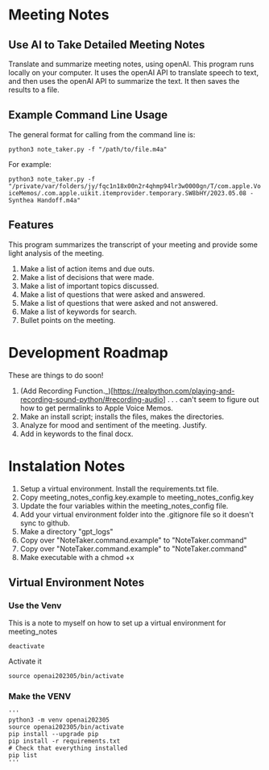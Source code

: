 # Meeting Notes
## Use AI to Take Detailed Meeting Notes
Translate and summarize meeting notes, using openAI.  This program runs locally on your computer.  It uses the openAI API to translate speech to text, and then uses the openAI API to summarize the text.  It then saves the results to a file.

## Example Command Line Usage

The general format for calling from the command line is:

`python3 note_taker.py -f "/path/to/file.m4a"`

For example:

`python3 note_taker.py -f "/private/var/folders/jy/fqc1n18x00n2r4qhmp94lr3w0000gn/T/com.apple.VoiceMemos/.com.apple.uikit.itemprovider.temporary.SW8bHY/2023.05.08 - Synthea Handoff.m4a"`

## Features

This program summarizes the transcript of your meeting and provide some light analysis of the meeting.

1. Make a list of action items and due outs.
2. Make a list of decisions that were made.
3. Make a list of important topics discussed.
4. Make a list of questions that were asked and answered.
5. Make a list of questions that were asked and not answered.
6. Make a list of keywords for search.
7. Bullet points on the meeting.  

# Development Roadmap
These are things to do soon!
1. (Add Recording Function._)[https://realpython.com/playing-and-recording-sound-python/#recording-audio] . . . can't seem to figure out how to get permalinks to Apple Voice Memos.
1. Make an install script; installs the files, makes the directories.
5. Analyze for mood and sentiment of the meeting.  Justify.
7. Add in keywords to the final docx.

# Instalation Notes

1. Setup a virtual environment.  Install the requirements.txt file.
2. Copy meeting_notes_config.key.example to meeting_notes_config.key
2. Update the four variables within the meeting_notes_config file.
3. Add your virtual environment folder into the .gitignore file so it doesn't sync to github.
4. Make a directory "gpt_logs"
5. Copy over "NoteTaker.command.example" to "NoteTaker.command"
6. Copy over "NoteTaker.command.example" to "NoteTaker.command"
7. Make executable with a chmod +x 

## Virtual Environment Notes

### Use the Venv
This is a note to myself on how to set up a virtual environment for meeting_notes
```
deactivate
```
Activate it
```
source openai202305/bin/activate
```

### Make the VENV

    '''    
    python3 -m venv openai202305
    source openai202305/bin/activate
    pip install --upgrade pip 
    pip install -r requirements.txt
    # Check that everything installed
    pip list
    '''
